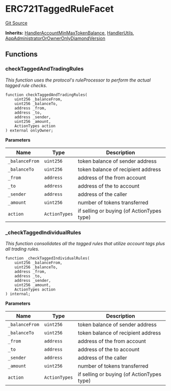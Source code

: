 # ERC721TaggedRuleFacet
[Git Source](https://github.com/thrackle-io/tron/blob/29c2cd95da29b0356348370e1ddb4d7bdc24a711/src/client/token/handler/diamond/ERC721TaggedRuleFacet.sol)

**Inherits:**
[HandlerAccountMinMaxTokenBalance](/src/client/token/handler/ruleContracts/HandlerAccountMinMaxTokenBalance.sol/contract.HandlerAccountMinMaxTokenBalance.md), [HandlerUtils](/src/client/token/handler/common/HandlerUtils.sol/contract.HandlerUtils.md), [AppAdministratorOrOwnerOnlyDiamondVersion](/src/client/token/handler/common/AppAdministratorOrOwnerOnlyDiamondVersion.sol/contract.AppAdministratorOrOwnerOnlyDiamondVersion.md)


## Functions
### checkTaggedAndTradingRules

*This function uses the protocol's ruleProcessor to perform the actual tagged rule checks.*


```solidity
function checkTaggedAndTradingRules(
    uint256 _balanceFrom,
    uint256 _balanceTo,
    address _from,
    address _to,
    address _sender,
    uint256 _amount,
    ActionTypes action
) external onlyOwner;
```
**Parameters**

|Name|Type|Description|
|----|----|-----------|
|`_balanceFrom`|`uint256`|token balance of sender address|
|`_balanceTo`|`uint256`|token balance of recipient address|
|`_from`|`address`|address of the from account|
|`_to`|`address`|address of the to account|
|`_sender`|`address`|address of the caller|
|`_amount`|`uint256`|number of tokens transferred|
|`action`|`ActionTypes`|if selling or buying (of ActionTypes type)|


### _checkTaggedIndividualRules

*This function consolidates all the tagged rules that utilize account tags plus all trading rules.*


```solidity
function _checkTaggedIndividualRules(
    uint256 _balanceFrom,
    uint256 _balanceTo,
    address _from,
    address _to,
    address _sender,
    uint256 _amount,
    ActionTypes action
) internal;
```
**Parameters**

|Name|Type|Description|
|----|----|-----------|
|`_balanceFrom`|`uint256`|token balance of sender address|
|`_balanceTo`|`uint256`|token balance of recipient address|
|`_from`|`address`|address of the from account|
|`_to`|`address`|address of the to account|
|`_sender`|`address`|address of the caller|
|`_amount`|`uint256`|number of tokens transferred|
|`action`|`ActionTypes`|if selling or buying (of ActionTypes type)|


